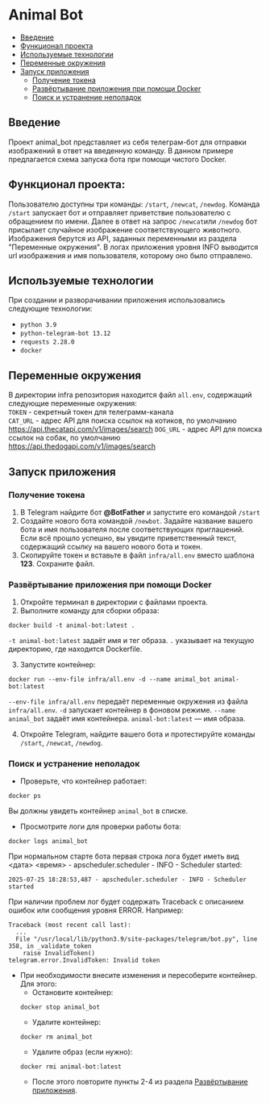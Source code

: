 # Animal Bot
- [Введение](#введение)
- [Функционал проекта](#функционал-проекта)
- [Используемые технологии](#используемые-технологии)
- [Переменные окружения](#переменные-окружения)
- [Запуск приложения](#запуск-приложения)
    - [Получение токена](#получение-токена)
    - [Развёртывание приложения при помощи Docker](#развёртывание-приложения-при-помощи-docker)
    - [Поиск и устранение неполадок](#поиск-и-устранение-неполадок)

## Введение
Проект animal_bot представляет из себя телеграм-бот для отправки изображений в ответ на введенную команду. В данном примере предлагается схема запуска бота при помощи чистого Docker.

## Функционал проекта:
Пользователю доступны три команды: ```/start```, ```/newcat```, ```/newdog```. Команда ```/start``` запускает бот и отправляет приветствие пользователю с обращением по имени. Далее в ответ на запрос ```/newcat```или ```/newdog``` бот присылает случайное изображение соответствующего животного. Изображения берутся из API, заданных переменными из раздела "Переменные окружения". В логах приложения уровня INFO выводится url изображения и имя пользователя, которому оно было отправлено.

## Используемые технологии
При создании и разворачивании приложения использовались следующие технологии:
- ```python 3.9```
- ```python-telegram-bot 13.12```
- ```requests 2.28.0```
- ```docker```

## Переменные окружения
В директории infra репозитория находится файл ```all.env```, содержащий следующие переменные окружения:\
```TOKEN``` - секретный токен для телеграмм-канала\
```CAT_URL``` - адрес API для поиска ссылок на котиков, по умолчанию https://api.thecatapi.com/v1/images/search
```DOG_URL``` - адрес API для поиска ссылок на собак, по умолчанию https://api.thedogapi.com/v1/images/search

## Запуск приложения

### Получение токена
1. В Telegram найдите бот **@BotFather** и запустите его командой ```/start```
2. Создайте нового бота командой ```/newbot```. Задайте название вашего бота и имя пользователя после соответствующих приглашений. 
Если всё прошло успешно, вы увидите приветственный текст, содержащий ссылку на вашего нового бота и токен.
3. Скопируйте токен и вставьте в файл ```infra/all.env``` вместо шаблона **123**. Сохраните файл. 

### Развёртывание приложения при помощи Docker
1. Откройте терминал в директории с файлами проекта.
2. Выполните команду для сборки образа:
```
docker build -t animal-bot:latest .
```
```-t animal-bot:latest``` задаёт имя и тег образа.
```.``` указывает на текущую директорию, где находится Dockerfile.

3. Запустите контейнер:
```
docker run --env-file infra/all.env -d --name animal_bot animal-bot:latest
```
```--env-file infra/all.env``` передаёт переменные окружения из файла ```infra/all.env```.
```-d``` запускает контейнер в фоновом режиме.
```--name animal_bot``` задаёт имя контейнера.
```animal-bot:latest``` — имя образа.

4. Откройте Telegram, найдите вашего бота и протестируйте команды ```/start```, ```/newcat```, ```/newdog```.

### Поиск и устранение неполадок
- Проверьте, что контейнер работает:
```
docker ps
```
Вы должны увидеть контейнер ```animal_bot``` в списке.

- Просмотрите логи для проверки работы бота:
```
docker logs animal_bot
```
При нормальном старте бота первая строка лога будет иметь вид 
<дата> <время> - apscheduler.scheduler - INFO - Scheduler started:
```
2025-07-25 18:28:53,487 - apscheduler.scheduler - INFO - Scheduler started
```
При наличии проблем лог будет содержать Traceback с описанием ошибок или сообщения уровня ERROR. Например:
```
Traceback (most recent call last):
  ...
  File "/usr/local/lib/python3.9/site-packages/telegram/bot.py", line 358, in _validate_token
    raise InvalidToken()
telegram.error.InvalidToken: Invalid token
```
- При необходимости внесите изменения и пересоберите контейнер. Для этого:
    - Остановите контейнер: 
    ```
    docker stop animal_bot
    ```
    - Удалите контейнер: 
    ```
    docker rm animal_bot
    ```
    - Удалите образ (если нужно): 
    ```
    docker rmi animal-bot:latest
    ```
    - После этого повторите пункты 2-4 из раздела [Развёртывание приложения](#развёртывание-приложения-при-помощи-docker).

